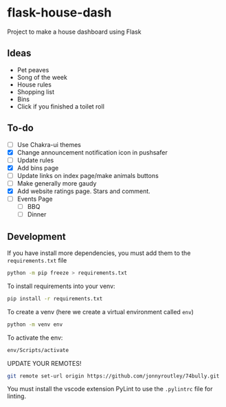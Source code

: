 # flask-house-dash

Project to make a house dashboard using Flask

## Ideas

- Pet peaves
- Song of the week
- House rules
- Shopping list
- Bins
- Click if you finished a toilet roll

## To-do

- [ ] Use Chakra-ui themes
- [x] Change announcement notification icon in pushsafer
- [ ] Update rules
- [x] Add bins page
- [ ] Update links on index page/make animals buttons
- [ ] Make generally more gaudy
- [x] Add website ratings page. Stars and comment.
- [ ] Events Page
  - [ ] BBQ
  - [ ] Dinner

## Development

If you have install more dependencies, you must add them to the `requirements.txt` file

```bash
python -m pip freeze > requirements.txt
```

To install requirements into your venv:

```bash
pip install -r requirements.txt
```

To create a venv (here we create a virtual environment called `env`)

```bash
python -m venv env
```

To activate the env:

```bash
env/Scripts/activate
```

UPDATE YOUR REMOTES!

```bash
git remote set-url origin https://github.com/jonnyroutley/74bully.git
```

You must install the vscode extension PyLint to use the `.pylintrc` file for linting.
